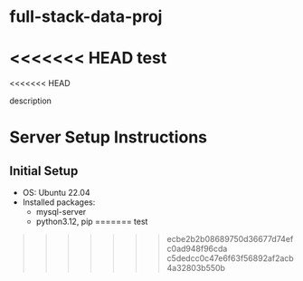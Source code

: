 # full-stack-data-proj
<<<<<<< HEAD
test
=======
<<<<<<< HEAD

description

# Server Setup Instructions

## Initial Setup

- OS: Ubuntu 22.04
- Installed packages:
  - mysql-server
  - python3.12, pip
=======
test
>>>>>>> ecbe2b2b08689750d36677d74efc0ad948f96cda
>>>>>>> c5dedcc0c47e6f63f56892af2acb4a32803b550b
